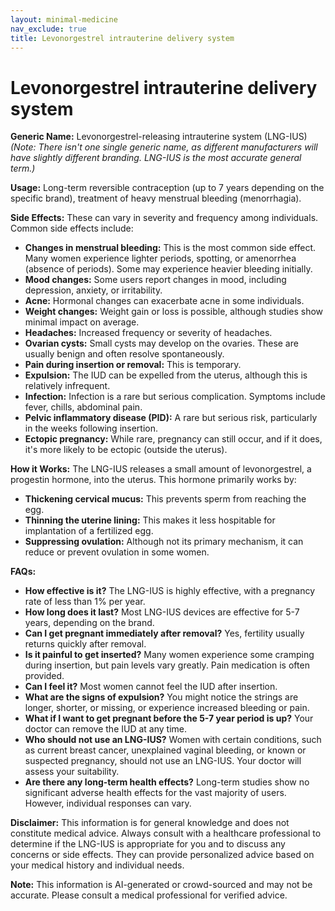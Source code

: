 ```yaml
---
layout: minimal-medicine
nav_exclude: true
title: Levonorgestrel intrauterine delivery system
---
```


# Levonorgestrel intrauterine delivery system

**Generic Name:** Levonorgestrel-releasing intrauterine system (LNG-IUS)  *(Note:  There isn't one single generic name, as different manufacturers will have slightly different branding.  LNG-IUS is the most accurate general term.)*

**Usage:**  Long-term reversible contraception (up to 7 years depending on the specific brand), treatment of heavy menstrual bleeding (menorrhagia).

**Side Effects:**  These can vary in severity and frequency among individuals. Common side effects include:

* **Changes in menstrual bleeding:** This is the most common side effect.  Many women experience lighter periods, spotting, or amenorrhea (absence of periods).  Some may experience heavier bleeding initially.
* **Mood changes:**  Some users report changes in mood, including depression, anxiety, or irritability.
* **Acne:**  Hormonal changes can exacerbate acne in some individuals.
* **Weight changes:**  Weight gain or loss is possible, although studies show minimal impact on average.
* **Headaches:** Increased frequency or severity of headaches.
* **Ovarian cysts:**  Small cysts may develop on the ovaries.  These are usually benign and often resolve spontaneously.
* **Pain during insertion or removal:** This is temporary.
* **Expulsion:** The IUD can be expelled from the uterus, although this is relatively infrequent.
* **Infection:**  Infection is a rare but serious complication. Symptoms include fever, chills, abdominal pain.
* **Pelvic inflammatory disease (PID):** A rare but serious risk, particularly in the weeks following insertion.
* **Ectopic pregnancy:** While rare, pregnancy can still occur, and if it does, it's more likely to be ectopic (outside the uterus).


**How it Works:** The LNG-IUS releases a small amount of levonorgestrel, a progestin hormone, into the uterus. This hormone primarily works by:

* **Thickening cervical mucus:** This prevents sperm from reaching the egg.
* **Thinning the uterine lining:** This makes it less hospitable for implantation of a fertilized egg.
* **Suppressing ovulation:** Although not its primary mechanism, it can reduce or prevent ovulation in some women.


**FAQs:**

* **How effective is it?**  The LNG-IUS is highly effective, with a pregnancy rate of less than 1% per year.
* **How long does it last?**  Most LNG-IUS devices are effective for 5-7 years, depending on the brand.
* **Can I get pregnant immediately after removal?** Yes, fertility usually returns quickly after removal.
* **Is it painful to get inserted?**  Many women experience some cramping during insertion, but pain levels vary greatly.  Pain medication is often provided.
* **Can I feel it?**  Most women cannot feel the IUD after insertion.
* **What are the signs of expulsion?**  You might notice the strings are longer, shorter, or missing, or experience increased bleeding or pain.
* **What if I want to get pregnant before the 5-7 year period is up?** Your doctor can remove the IUD at any time.
* **Who should not use an LNG-IUS?**  Women with certain conditions, such as current breast cancer, unexplained vaginal bleeding, or known or suspected pregnancy, should not use an LNG-IUS. Your doctor will assess your suitability.
* **Are there any long-term health effects?**  Long-term studies show no significant adverse health effects for the vast majority of users.  However, individual responses can vary.


**Disclaimer:** This information is for general knowledge and does not constitute medical advice.  Always consult with a healthcare professional to determine if the LNG-IUS is appropriate for you and to discuss any concerns or side effects.  They can provide personalized advice based on your medical history and individual needs.


**Note:** This information is AI-generated or crowd-sourced and may not be accurate. Please consult a medical professional for verified advice.